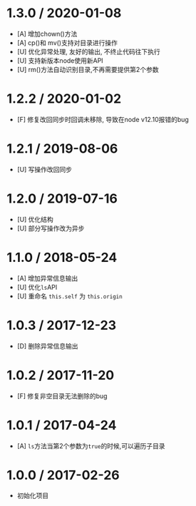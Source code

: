 # 1.3.0 / 2020-01-08
* [A] 增加chown()方法 
* [A] cp()和 mv()支持对目录进行操作
* [U] 优化异常处理, 友好的输出, 不终止代码往下执行
* [U] 支持新版本node使用新API
* [U] rm()方法自动识别目录,不再需要提供第2个参数


# 1.2.2 / 2020-01-02
* [F] 修复改回同步时回调未移除, 导致在node v12.10报错的bug 


# 1.2.1 / 2019-08-06
* [U] 写操作改回同步

# 1.2.0 / 2019-07-16
* [U] 优化结构
* [U] 部分写操作改为异步


# 1.1.0 / 2018-05-24
* [A] 增加异常信息输出
* [U] 优化`ls`API
* [U] 重命名 `this.self` 为 `this.origin`



# 1.0.3 / 2017-12-23
* [D] 删除异常信息输出



# 1.0.2 / 2017-11-20
* [F] 修复非空目录无法删除的bug



# 1.0.1 / 2017-04-24
* [A] `ls`方法当第2个参数为`true`的时候,可以遍历子目录


# 1.0.0 / 2017-02-26
* 初始化项目
